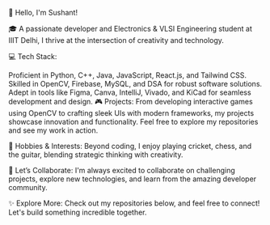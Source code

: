 👋 Hello, I'm Sushant!

🎓 A passionate developer and Electronics & VLSI Engineering student at IIIT Delhi, I thrive at the intersection of creativity and technology.

💻 Tech Stack:

Proficient in Python, C++, Java, JavaScript, React.js, and Tailwind CSS.
Skilled in OpenCV, Firebase, MySQL, and DSA for robust software solutions.
Adept in tools like Figma, Canva, IntelliJ, Vivado, and KiCad for seamless development and design.
🎮 Projects:
From developing interactive games using OpenCV to crafting sleek UIs with modern frameworks, my projects showcase innovation and functionality. Feel free to explore my repositories and see my work in action.

🌟 Hobbies & Interests:
Beyond coding, I enjoy playing cricket, chess, and the guitar, blending strategic thinking with creativity.

🚀 Let’s Collaborate:
I'm always excited to collaborate on challenging projects, explore new technologies, and learn from the amazing developer community.

✨ Explore More:
Check out my repositories below, and feel free to connect! Let's build something incredible together.
